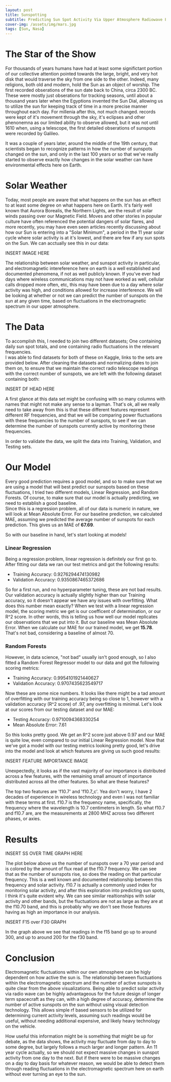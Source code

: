 ```yaml
---
layout: post
title: Sunspotting
subtitle: Predicting Sun Spot Activity Via Upper Atmosphere Radiowave Fluctuations
cover-img: /assets/img/mars.jpg
tags: [Sun, Nasa]
---
```


# The Star of the Show

For thousands of years humans have had at least some significtant portion of our collective attention pointed towards the large, bright, and very hot disk
that would traverse the sky from one side to the other.  Indeed, many religions, both old and modern, hold the Sun as an object of worship.  The first recorded
obserations of the sun date back to China, circa 2300 BC.  These were mostly just obserations for tracking seasons, until about a thousand years later when the 
Egyptions invented the Sun Dial, allowing us to utilize the sun for keeping track of time in a more precise manner throughout each day.  For millenia after this, 
not much changed.  records were kept of it's movement through the sky, it's eclipses and other phenonemna as our limited ability to observe allowed, but it was 
not until 1610 when, using a telescope, the first detailed obserations of sunspots were recorded by Galileo.  

It was a couple of years later, around the middle of the 19th century, that scientists began to recognize patterns in how the number of sunspots changed on the sun, 
and only in the last 100 years or so that we've really started to observe exactly how changes in the solar weather can have environmental effects here on Earth.

# Solar Weather

Today, most people are aware that what happens on the sun has an effect to at least some degree on what happens here on Earth.  It's fairly well known that Aurora 
Borealis, the Northern Lights, are the result of solar winds passing over our Magnetic Field.  Moves and other stories in popular culture have often referenced the 
potential dangers of solar flares, and more recently, you may have even seen articles recently discussing about how our Sun is entering into a "Solar Minimum", a 
period in the 11 year solar cycle where solar activity is at it's lowest, and there are few if any sun spots on the Sun.  We can acctually see this in our data:

INSERT IMAGE HERE

The relationship between solar weather, and sunspot activity in particular, and electromagnetic intereference here on earth is a well established and documented 
phenomena, if not as well publicly known.  If you've ever had days where wireless communications may not have worked as well, cellular calls dropped more often, etc, 
this may have been due to a day where solar activity was high, and conditions allowed for increase interference.  We will be looking at whether or not we can predict
the number of sunspots on the sun at any given time, based on fluctuations in the electromagnetic spectrum in our upper atmosphere.  

# The Data

To accomplish this, I needed to join two different datasets; One containing daily sun spot totals, and one containing radio fluctuations in the relevant frequencies.  
I was able to find datasets for both of these on Kaggle, links to the sets are provided below.  After cleaning the datasets and normalizing dates to join them on, 
to ensure that we maintain the correct radio telescope readings with the correct number of sunspots, we are left with the following dataset containing both:

INSERT DF HEAD HERE

A first glance at this data set might be confusing with so many columns with names that might not make any sense to a layman.  That's ok, all we really 
need to take away from this is that these different features represent different RF frequencies, and that we will be comparing power fluctuations with these 
frequencies to the number of sunspots, to see if we can determine the number of sunspots currently active by monitoring these frequencies.  

In order to validate the data, we split the data into Training, Validation, and Testing sets.

# Our Model

Every good prediction requires a good model, and so to make sure that we are using a model that will best predict our sunspots based on these fluctuations, I tried 
two different models, Linear Regression, and Random Forests.  Of course, to make sure that our model is actually predicting, we need to establish a good baseline.  
Since this is a regression problem, all of our data is numeric in nature, we will look at Mean Absolute Error.  For our baseline prediction, we calculated MAE, 
assuming we predicted the average number of sunspots for each prediction.  This gives us an MAE of **67.69**.

So with our baseline in hand, let's start looking at models!

### Linear Regression

Being a regression problem, linear regression is definitely our first go to.  After fitting our data we ran our test metrics and got the following results:
- Training Accuracy:  0.9276294474130982
- Validation Accuracy:  0.9350867465372686

So for a first run, and no hyperparameter tuning, these are not bad results.  Our validation accuracy is actually slightly higher than our Training accuracy,
so it doesn't appear we have any issues with overfitting.  What does this number mean exactly?  When we test with a linear regression model, the scoring metric
we get is our coefficent of determination, or our R^2 score.  In other words, this is telling us how well our model replicates our observations that we put into it.
But our baseline was Mean Absolute Error.  When we calculate our MAE for our trained model, we get **15.78**.  That's not bad, considering a baseline of almost 70.

### Random Forests

However, in data science, "not bad" usually isn't good enough, so I also fitted a Random Forest Regressor model to our data and got the following scoring metrics:
- Training Accuracy:  0.9954101921440627
- Validation Accuracy:  0.9707435623549717

Now these are some nice numbers. It looks like there might be a tad amount of overfitting with our training accuracy being so close to 1, however with a validation 
accuracy (R^2 score) of .97, any overfitting is minimal.  Let's look at our scores from our testing dataset and our MAE:
- Testing Accuracy:  0.9710094368330254
- Mean Absolute Error:  7.61

So this looks pretty good.  We get an R^2 score just above 0.97 and our MAE is quite low, even compared to our initial Linear Regression model.  Now that we've
got a model with our testing metrics looking pretty good, let's drive into the model and look at which features are giving us such good results:

INSERT FEATURE IMPORTANCE IMAGE

Unexpectedly, it looks as if the vast majority of our importance is distributed across a few features, with the remaining small amount of importance distributed 
across all the other features.  So what are these features? 

The top two features are 'f10.7' and 'f10.7_c'.  Yea don't worry, I have 2 decades of experience in wireless technology and even I was not familiar with these terms
at first.  f10.7 is the frequency name, specifically, the frequency where the wavelength is 10.7 centimeters in length.  So what f10.7 and f10.7 are, are the 
measurements at 2800 MHZ across two different phases, or axies.  

# Results

INSERT SS OVER TIME GRAPH HERE

The plot below above us the number of sunspots over a 70 year period and is colored by the amount of flux read at the f10.7 frequency.  We can see that as the number
of sunspots rise, so does the reading on that particular frequency.  This is a well known and documented relationship between this frequency and solar activity.  f10.7
is actually a commonly used index for monitoring solar activity, and after this exploration into predicting sun spots, I think it's quite evident why.  We can see similar
realtionships with solar activity and other bands, but the fluctuations are not as large as they are at the f10.70 band, and this is probably why we don't see those features
having as high an importance in our analysis.  

INSERT F15 over F30 GRAPH

In the graph above we see that readings in the f15 band go up to around 300, and up to around 200 for the f30 band.  

# Conclusion

Electromagnetic fluctuations within our own atmosphere can be higly dependent on how active the sun is.  The relationship between fluctuations within the electromagnetic
spectrum and the number of active sunspots is quite clear from the above visualizations.  Being able to predict solar activity via radio wave can be highly advantageous 
for the future design of longer term spacecraft as they can, with a high degree of accuracy, determine the number of active sunspots on the sun without using visual
detection technology.  This allows simple rf based sensors to be utilized for determining current activity levels, assuming such readings would be useful, without needing
additional expensive, and likely heavy technology on the vehicle.  

How useful this information might be is something that might be up for debate, as the data shows, the activity may fluctuate from day to day to some degree, but largely 
follows a much larger and longer pattern.  An 11 year cycle actually, so we should not expect massive changes in sunspot activity from one day to the next.  But if there
were to be massive changes on a day to day basis for whatever reason, we would be able to detect them through reading fluctuations in the electromagnetic spectrum 
here on earth without ever turning an eye to the sun.  
